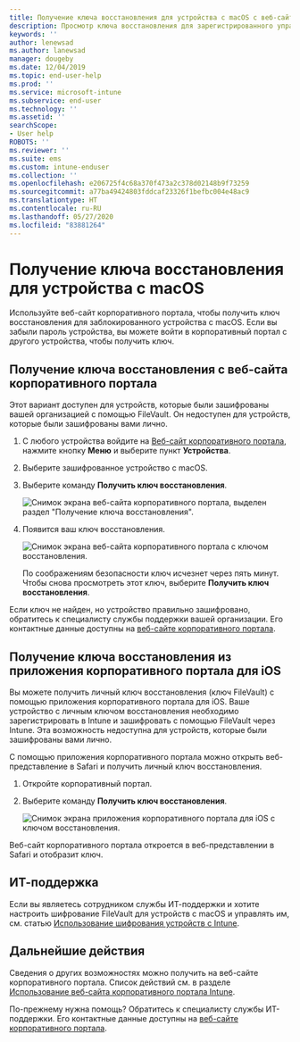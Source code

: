 ```yaml
---
title: Получение ключа восстановления для устройства с macOS с веб-сайта корпоративного портала Intune
description: Просмотр ключа восстановления для зарегистрированного управляемого устройства с macOS.
keywords: ''
author: lenewsad
ms.author: lanewsad
manager: dougeby
ms.date: 12/04/2019
ms.topic: end-user-help
ms.prod: ''
ms.service: microsoft-intune
ms.subservice: end-user
ms.technology: ''
ms.assetid: ''
searchScope:
- User help
ROBOTS: ''
ms.reviewer: ''
ms.suite: ems
ms.custom: intune-enduser
ms.collection: ''
ms.openlocfilehash: e206725f4c68a370f473a2c378d02148b9f73259
ms.sourcegitcommit: a77ba49424803fddcaf23326f1befbc004e48ac9
ms.translationtype: HT
ms.contentlocale: ru-RU
ms.lasthandoff: 05/27/2020
ms.locfileid: "83881264"
---
```

# <a name="get-a-recovery-key-for-a-macos-device"></a>Получение ключа восстановления для устройства с macOS

Используйте веб-сайт корпоративного портала, чтобы получить ключ восстановления для заблокированного устройства с macOS. Если вы забыли пароль устройства, вы можете войти в корпоративный портал с другого устройства, чтобы получить ключ.  

## <a name="get-recovery-key-from-company-portal-website"></a>Получение ключа восстановления с веб-сайта корпоративного портала

Этот вариант доступен для устройств, которые были зашифрованы вашей организацией с помощью FileVault. Он недоступен для устройств, которые были зашифрованы вами лично.

1. С любого устройства войдите на [Веб-сайт корпоративного портала](https://portal.manage.microsoft.com), нажмите кнопку **Меню** и выберите пункт **Устройства**.  
2. Выберите зашифрованное устройство с macOS.  
3. Выберите команду **Получить ключ восстановления**.  

    ![Снимок экрана веб-сайта корпоративного портала, выделен раздел "Получение ключа восстановления".](./media/1907-recovery2-cpweb-intune.PNG)  

4. Появится ваш ключ восстановления.

    ![Снимок экрана веб-сайта корпоративного портала с ключом восстановления.](./media/1907-recovery-cpweb-intune.PNG)  

    По соображениям безопасности ключ исчезнет через пять минут. Чтобы снова просмотреть этот ключ, выберите **Получить ключ восстановления**.

Если ключ не найден, но устройство правильно зашифровано, обратитесь к специалисту службы поддержки вашей организации. Его контактные данные доступны на [веб-сайте корпоративного портала](https://go.microsoft.com/fwlink/?linkid=2010980).  

## <a name="get-recovery-key-from-company-portal-app-for-ios"></a>Получение ключа восстановления из приложения корпоративного портала для iOS

Вы можете получить личный ключ восстановления (ключ FileVault) с помощью приложения корпоративного портала для iOS. Ваше устройство с личным ключом восстановления необходимо зарегистрировать в Intune и зашифровать с помощью FileVault через Intune. Эта возможность недоступна для устройств, которые были зашифрованы вами лично. 

С помощью приложения корпоративного портала можно открыть веб-представление в Safari и получить личный ключ восстановления. 

1. Откройте корпоративный портал.
2. Выберите команду **Получить ключ восстановления**.

    ![Снимок экрана приложения корпоративного портала для iOS с ключом восстановления.](./media/get-recovery-key-cpweb-02.png)  

Веб-сайт корпоративного портала откроется в веб-представлении в Safari и отобразит ключ. 

## <a name="it-pro-support"></a>ИТ-поддержка

Если вы являетесь сотрудником службы ИТ-поддержки и хотите настроить шифрование FileVault для устройств с macOS и управлять им, см. статью [Использование шифрования устройств с Intune](/intune/protect/encrypt-devices).

## <a name="next-steps"></a>Дальнейшие действия

Сведения о других возможностях можно получить на веб-сайте корпоративного портала. Список действий см. в разделе [Использование веб-сайта корпоративного портала Intune](using-the-intune-company-portal-website.md).  

По-прежнему нужна помощь? Обратитесь к специалисту службы ИТ-поддержки. Его контактные данные доступны на [веб-сайте корпоративного портала](https://go.microsoft.com/fwlink/?linkid=2010980).  
